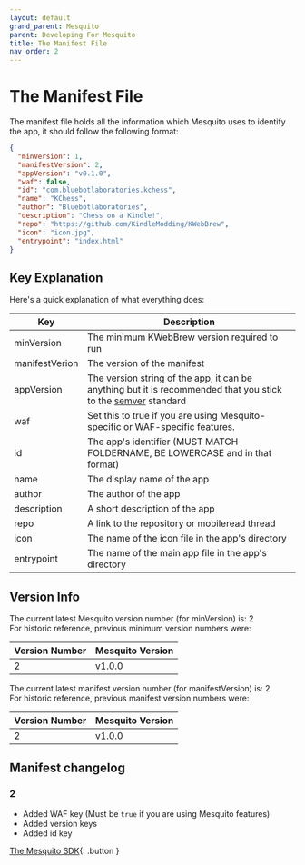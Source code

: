 ```yaml
---
layout: default
grand_parent: Mesquito
parent: Developing For Mesquito
title: The Manifest File
nav_order: 2
---
```


# The Manifest File
The manifest file holds all the information which Mesquito uses to identify the app, it should follow the following format:

~~~json
{
  "minVersion": 1,
  "manifestVersion": 2,
  "appVersion": "v0.1.0",
  "waf": false,
  "id": "com.bluebotlaboratories.kchess",
  "name": "KChess",
  "author": "Bluebotlaboratories",
  "description": "Chess on a Kindle!",
  "repo": "https://github.com/KindleModding/KWebBrew",
  "icon": "icon.jpg",
  "entrypoint": "index.html"
}
~~~

## Key Explanation
Here's a quick explanation of what everything does:

| Key            | Description                                                                                                                          |
|----------------|--------------------------------------------------------------------------------------------------------------------------------------|
| minVersion     | The minimum KWebBrew version required to run                                                                                         |
| manifestVerion | The version of the manifest                                                                                                          |
| appVersion     | The version string of the app, it can be anything but it is recommended that you stick to the [semver](https://semver.org/) standard |
| waf            | Set this to true if you are using Mesquito-specific or WAF-specific features.                                                        |
| id             | The app's identifier (MUST MATCH FOLDERNAME, BE LOWERCASE and in that format)                                                        |
| name           | The display name of the app                                                                                                          |
| author         | The author of the app                                                                                                                |
| description    | A short description of the app                                                                                                       |
| repo           | A link to the repository or mobileread thread                                                                                        |
| icon           | The name of the icon file in the app's directory                                                                                     |
| entrypoint     | The name of the main app file in the app's directory                                                                                 |

## Version Info
The current latest Mesquito version number (for minVersion) is: 2<br/>
For historic reference, previous minimum version numbers were:<br/>

| Version Number | Mesquito Version |
|----------------|------------------|
| 2              | v1.0.0           |

The current latest manifest version number (for manifestVersion) is: 2<br/>
For historic reference, previous manifest version numbers were:<br/>

| Version Number | Mesquito Version |
|----------------|------------------|
| 2              | v1.0.0           |

## Manifest changelog
### 2
- Added WAF key (Must be `true` if you are using Mesquito features)
- Added version keys
- Added id key

[The Mesquito SDK](./the-mesquito-sdk.html){: .button }